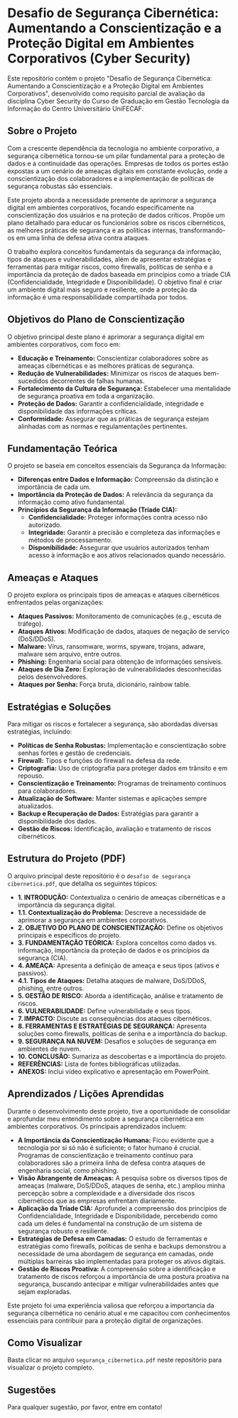 # Desafio de Segurança Cibernética: Aumentando a Conscientização e a Proteção Digital em Ambientes Corporativos (Cyber Security)

Este repositório contém o projeto "Desafio de Segurança Cibernética: Aumentando a Conscientização e a Proteção Digital em Ambientes Corporativos", desenvolvido como requisito parcial de avaliação da disciplina Cyber Security do Curso de Graduação em Gestão Tecnologia da Informação do Centro Universitário UniFECAF.

## Sobre o Projeto

Com a crescente dependência da tecnologia no ambiente corporativo, a segurança cibernética tornou-se um pilar fundamental para a proteção de dados e a continuidade das operações. Empresas de todos os portes estão expostas a um cenário de ameaças digitais em constante evolução, onde a conscientização dos colaboradores e a implementação de políticas de segurança robustas são essenciais.

Este projeto aborda a necessidade premente de aprimorar a segurança digital em ambientes corporativos, focando especificamente na conscientização dos usuários e na proteção de dados críticos. Propõe um plano detalhado para educar os funcionários sobre os riscos cibernéticos, as melhores práticas de segurança e as políticas internas, transformando-os em uma linha de defesa ativa contra ataques.

O trabalho explora conceitos fundamentais da segurança da informação, tipos de ataques e vulnerabilidades, além de apresentar estratégias e ferramentas para mitigar riscos, como firewalls, políticas de senha e a importância da proteção de dados baseada em princípios como a tríade CIA (Confidencialidade, Integridade e Disponibilidade). O objetivo final é criar um ambiente digital mais seguro e resiliente, onde a proteção da informação é uma responsabilidade compartilhada por todos.

## Objetivos do Plano de Conscientização

O objetivo principal deste plano é aprimorar a segurança digital em ambientes corporativos, com foco em:

* **Educação e Treinamento:** Conscientizar colaboradores sobre as ameaças cibernéticas e as melhores práticas de segurança.
* **Redução de Vulnerabilidades:** Minimizar os riscos de ataques bem-sucedidos decorrentes de falhas humanas.
* **Fortalecimento da Cultura de Segurança:** Estabelecer uma mentalidade de segurança proativa em toda a organização.
* **Proteção de Dados:** Garantir a confidencialidade, integridade e disponibilidade das informações críticas.
* **Conformidade:** Assegurar que as práticas de segurança estejam alinhadas com as normas e regulamentações pertinentes.

## Fundamentação Teórica

O projeto se baseia em conceitos essenciais da Segurança da Informação:

* **Diferenças entre Dados e Informação:** Compreensão da distinção e importância de cada um.
* **Importância da Proteção de Dados:** A relevância da segurança da informação como ativo fundamental.
* **Princípios da Segurança da Informação (Tríade CIA):**
    * **Confidencialidade:** Proteger informações contra acesso não autorizado.
    * **Integridade:** Garantir a precisão e completeza das informações e métodos de processamento.
    * **Disponibilidade:** Assegurar que usuários autorizados tenham acesso à informação e aos ativos relacionados quando necessário.

## Ameaças e Ataques

O projeto explora os principais tipos de ameaças e ataques cibernéticos enfrentados pelas organizações:

* **Ataques Passivos:** Monitoramento de comunicações (e.g., escuta de tráfego).
* **Ataques Ativos:** Modificação de dados, ataques de negação de serviço (DoS/DDoS).
* **Malware:** Vírus, ransomware, worms, spyware, trojans, adware, malware sem arquivo, entre outros.
* **Phishing:** Engenharia social para obtenção de informações sensíveis.
* **Ataques de Dia Zero:** Exploração de vulnerabilidades desconhecidas pelos desenvolvedores.
* **Ataques por Senha:** Força bruta, dicionário, rainbow table.

## Estratégias e Soluções

Para mitigar os riscos e fortalecer a segurança, são abordadas diversas estratégias, incluindo:

* **Políticas de Senha Robustas:** Implementação e conscientização sobre senhas fortes e gestão de credenciais.
* **Firewall:** Tipos e funções do firewall na defesa da rede.
* **Criptografia:** Uso de criptografia para proteger dados em trânsito e em repouso.
* **Conscientização e Treinamento:** Programas de treinamento contínuos para colaboradores.
* **Atualização de Software:** Manter sistemas e aplicações sempre atualizados.
* **Backup e Recuperação de Dados:** Estratégias para garantir a disponibilidade dos dados.
* **Gestão de Riscos:** Identificação, avaliação e tratamento de riscos cibernéticos.

## Estrutura do Projeto (PDF)

O arquivo principal deste repositório é o `desafio de segurança cibernetica.pdf`, que detalha os seguintes tópicos:

* **1. INTRODUÇÃO:** Contextualiza o cenário de ameaças cibernéticas e a importância da segurança digital.
* **1.1. Contextualização do Problema:** Descreve a necessidade de aprimorar a segurança em ambientes corporativos.
* **2. OBJETIVO DO PLANO DE CONSCIENTIZAÇÃO:** Define os objetivos principais e específicos do projeto.
* **3. FUNDAMENTAÇÃO TEÓRICA:** Explora conceitos como dados vs. informação, importância da proteção de dados e os princípios da segurança (CIA).
* **4. AMEAÇA:** Apresenta a definição de ameaça e seus tipos (ativos e passivos).
* **4.1. Tipos de Ataques:** Detalha ataques de malware, DoS/DDoS, phishing, entre outros.
* **5. GESTÃO DE RISCO:** Aborda a identificação, análise e tratamento de riscos.
* **6. VULNERABILIDADE:** Define vulnerabilidade e seus tipos.
* **7. IMPACTO:** Discute as consequências dos ataques cibernéticos.
* **8. FERRAMENTAS E ESTRATÉGIAS DE SEGURANÇA:** Apresenta soluções como firewalls, políticas de senha e a importância do backup.
* **9. SEGURANÇA NA NUVEM:** Desafios e soluções de segurança em ambientes de nuvem.
* **10. CONCLUSÃO:** Sumariza as descobertas e a importância do projeto.
* **REFERÊNCIAS:** Lista de fontes bibliográficas utilizadas.
* **ANEXOS:** Inclui vídeo explicativo e apresentação em PowerPoint.

## Aprendizados / Lições Aprendidas

Durante o desenvolvimento deste projeto, tive a oportunidade de consolidar e aprofundar meu entendimento sobre a segurança cibernética em ambientes corporativos. Os principais aprendizados incluem:

* **A Importância da Conscientização Humana:** Ficou evidente que a tecnologia por si só não é suficiente; o fator humano é crucial. Programas de conscientização e treinamento contínuo para colaboradores são a primeira linha de defesa contra ataques de engenharia social, como phishing.
* **Visão Abrangente de Ameaças:** A pesquisa sobre os diversos tipos de ameaças (malware, DoS/DDoS, ataques de senha, etc.) ampliou minha percepção sobre a complexidade e a diversidade dos riscos cibernéticos que as empresas enfrentam diariamente.
* **Aplicação da Tríade CIA:** Aprofundei a compreensão dos princípios de Confidencialidade, Integridade e Disponibilidade, percebendo como cada um deles é fundamental na construção de um sistema de segurança robusto e resiliente.
* **Estratégias de Defesa em Camadas:** O estudo de ferramentas e estratégias como firewalls, políticas de senha e backups demonstrou a necessidade de uma abordagem de segurança em camadas, onde múltiplas barreiras são implementadas para proteger os ativos digitais.
* **Gestão de Riscos Proativa:** A compreensão sobre a identificação e tratamento de riscos reforçou a importância de uma postura proativa na segurança, buscando antecipar e mitigar vulnerabilidades antes que sejam exploradas.

Este projeto foi uma experiência valiosa que reforçou a importancia da  segurança cibernética no cenário atual e me capacitou com conhecimentos essenciais para contribuir para a proteção digital de organizações.

## Como Visualizar

Basta clicar no arquivo `segurança_cibernetica.pdf` neste repositório para visualizar o projeto completo.

## Sugestões
Para qualquer sugestão, por favor, entre em contato! 